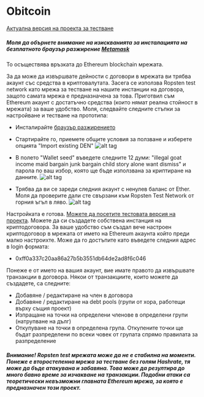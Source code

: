 # Obitcoin

[Актуална версия на проекта за тестване][prj]

##### Моля да обърнете внимание на изискванията за инсталацията на безплатното браузър разжирение [Metamask][msk]
То осъществява връзката до Ethereum blockchain мрежата.

За да може да извършвате дейности с договори в мрежата ви трябва акаунт със средства в криптовалутата. Засега се използва Ropsten test network като мрежа за тестване на нашите инстанции на договора, защото самата мрежа е предназначена за това. Приготвил съм Ethereum акаунт с достатъчно средства (които нямат реална стойност в мрежата) за ваше удобство. Моля, следвайте следните стъпки за настройване и тестване на прототипа:

- Инсталирайте [браузър разжирението][msk]
- Стартирайте го, приемете общите условия за ползване и изберете опцията "Import existing DEN"
![alt tag](http://i.imgur.com/5rKyuoF.png)

- В полето "Wallet seed" въведете следните 12 думи: "illegal goat income maid bargain junk bargain child story alone want dismiss" и парола по ваш избор, която ще бъде използвана за криптиране на данните.
![alt tag](http://i.imgur.com/mTYkKry.png)

- Трябва да ви се зареди следния акаунт с ненулев баланс от Ether. Моля да проверите дали сте свързани към Ropsten Test Network от горния ъгъл в ляво.
![alt tag](http://i.imgur.com/6kivMKh.png)

Настройката е готова. [Можете да посетите тестовата версия на проекта][prj]. Можете да си създадете собствена инстанция на криптодоговора. За ваше удобство съм създал вече настроен криптодоговор в мрежата от името на Ethereum акаунта който преди малко настроихте. Може да го достъпите като въведете следния адрес в login формата:
- 0xff0a337c20aa86a27b5b3551db64de2ad8f6c046

Понеже е от името на вашия акаунт, вие имате правото да извършвате транзакции в договора.
Някои от транзакциите, които можете да създадете, са следните:
- Добавяне / редактиране на член в договора
- Добавяне / редактиране на debt pools (групи от хора, работещи върху същия проект)
- Изпращане на точки на определени членове в определени групи (натрупване на дълг)
- Откупуване на точки в определена група. Откупените точки ще бъдат разпределени по всеки човек от групата спрямо правилата за разпределение

##### Внимание! Ropsten test мрежата може да не е стабилна на моменти. Понеже е второстепенна мрежа за тестване без голям Hashrate, тя може да бъде атакувана и забавяна. Това може да резултира до много бавно време за изчакване на транзакции. Подобни атаки са теоретически невъзможни главната Ethereum мрежа, за която е предназначен този проект.

[msk]: <https://metamask.io/>
[prj]: <https://kingofallchunks.github.io/obitcoin/>